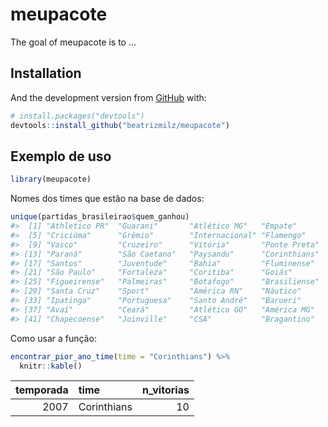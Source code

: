 
<!-- README.md is generated from README.Rmd. Please edit that file -->

# meupacote

<!-- badges: start -->
<!-- badges: end -->

The goal of meupacote is to …

## Installation

And the development version from [GitHub](https://github.com/) with:

``` r
# install.packages("devtools")
devtools::install_github("beatrizmilz/meupacote")
```

## Exemplo de uso

``` r
library(meupacote)
```

Nomes dos times que estão na base de dados:

``` r
unique(partidas_brasileirao$quem_ganhou)
#>  [1] "Athletico PR"  "Guarani"       "Atlético MG"   "Empate"       
#>  [5] "Criciúma"      "Grêmio"        "Internacional" "Flamengo"     
#>  [9] "Vasco"         "Cruzeiro"      "Vitória"       "Ponte Preta"  
#> [13] "Paraná"        "São Caetano"   "Paysandu"      "Corinthians"  
#> [17] "Santos"        "Juventude"     "Bahia"         "Fluminense"   
#> [21] "São Paulo"     "Fortaleza"     "Coritiba"      "Goiás"        
#> [25] "Figueirense"   "Palmeiras"     "Botafogo"      "Brasiliense"  
#> [29] "Santa Cruz"    "Sport"         "América RN"    "Náutico"      
#> [33] "Ipatinga"      "Portuguesa"    "Santo André"   "Barueri"      
#> [37] "Avaí"          "Ceará"         "Atlético GO"   "América MG"   
#> [41] "Chapecoense"   "Joinville"     "CSA"           "Bragantino"
```

Como usar a função:

``` r
encontrar_pior_ano_time(time = "Corinthians") %>%
  knitr::kable()
```

| temporada | time        | n\_vitorias |
|----------:|:------------|------------:|
|      2007 | Corinthians |          10 |
